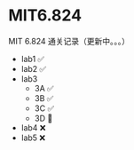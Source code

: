 # MIT6.824
MIT 6.824 通关记录（更新中。。。）
* lab1 ✅
* lab2 ✅
* lab3
  * 3A ✅
  * 3B ✅
  * 3C ✅
  * 3D 🔨
* lab4 ❌
* lab5 ❌
